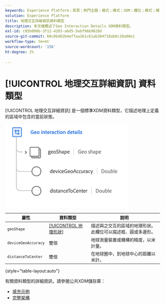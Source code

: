 ```yaml
---
keywords: Experience Platform；首頁；熱門主題；模式；模式；XDM；欄位；模式；模式；信標；交互詳細資訊；資料類型；資料類型；資料類型；
solution: Experience Platform
title: 地理交互詳細資訊資料類型
description: 本文檔概述了Geo Interaction Details XDM資料類型。
exl-id: c05b098b-3f12-4283-a6d5-5ebf96b9828d
source-git-commit: 60c0bd62b4effaa161c61ab304718ab8c20a06e1
workflow-type: tm+mt
source-wordcount: '156'
ht-degree: 2%

---
```


# [!UICONTROL 地理交互詳細資訊] 資料類型

[!UICONTROL 地理交互詳細資訊] 是一個標準XDM資料類型，它描述地理上定義的區域中包含的當前狀態。

<img src="../images/data-types/geo-interaction-details.png" width="400" /><br />

| 屬性 | 資料類型 | 說明 |
| --- | --- | --- |
| `geoShape` | [[!UICONTROL 地理形狀]](./geo-shape.md) | 描述與之交互的區域的地理形狀。 此欄位可以描述框、圓或多邊形。 |
| `deviceGeoAccuracy` | 雙倍 | 地球測量裝置或機構的精度，以米計量。 |
| `distanceToCenter` | 雙倍 | 在地球圈中，到地球中心的距離以米計。 |

{style="table-layout:auto"}

有關資料類型的詳細資訊，請參閱公共XDM儲存庫：

* [填充示例](https://github.com/adobe/xdm/blob/master/components/datatypes/geo-interaction-details.example.1.json)
* [完整架構](https://github.com/adobe/xdm/blob/master/components/datatypes/geo-interaction-details.schema.json)
